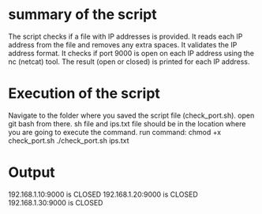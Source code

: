 summary of the script
============================================================================
The script checks if a file with IP addresses is provided.
It reads each IP address from the file and removes any extra spaces.
It validates the IP address format.
It checks if port 9000 is open on each IP address using the nc (netcat) tool.
The result (open or closed) is printed for each IP address.


Execution of the script
============================================================================
Navigate to the folder where you saved the script file (check_port.sh).
open git bash from there.
sh file and ips.txt file should be in the location where you are going to execute the command.
run command: chmod +x check_port.sh 
             ./check_port.sh ips.txt


Output
===============================================================
192.168.1.10:9000 is CLOSED
192.168.1.20:9000 is CLOSED
192.168.1.30:9000 is CLOSED
